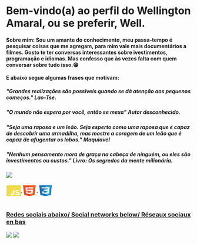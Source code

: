 # Bem-vindo(a) ao perfil do Wellington Amaral, ou se preferir, Well.
#### Sobre mim: Sou um amante do conhecimento, meu passa-tempo é pesquisar coisas que me agregam, para mim vale mais documentários a filmes. Gosto te ter conversas interessantes sobre ivestimentos, programação e idiomas. Mas confesso que às vezes falta com quem conversar sobre tudo isso.😁

<b> E abaixo segue algumas frases que motivam: <b/>
##### "Grandes realizações são possiveis quando se dá atenção aos pequenos começos." Lao-Tse.
##### "O mundo não espera por você, então se mexa" Autor desconhecido.
##### "Seja uma raposa e um leão. Seja esperto como uma raposa que é capaz de descobrir uma armadilha, mas mostre a coragem de um leão que é capaz de afugentar os lobos." Maquiavel
##### "Nenhum pensamento mora de graça na cabeça de ninguém, ou eles são investimentos ou custos." Livro: Os segredos da mente milionária.

  

<div>
<a href="https://github.com/wellington-amaral">
<img height="180em" src="https://github-readme-stats.vercel.app/api?username=wellington-amaral&show_icons=true&theme=onedark&include_all_commits=true&count_private=true"/>
</div>
<div style="display: inline_block"><br>
<img align="center" alt="Js" height="30" width="40" src="https://raw.githubusercontent.com/devicons/devicon/master/icons/javascript/javascript-plain.svg">
<img align="center" alt="HTML" height="30" width="40" src="https://raw.githubusercontent.com/devicons/devicon/master/icons/html5/html5-original.svg">
<img align="center" alt="CSS" height="30" width="40" src="https://raw.githubusercontent.com/devicons/devicon/master/icons/css3/css3-original.svg">
</div>

<br>

### Redes sociais abaixo/ Social networks below/ Réseaux sociaux en bas

<div>

<a href="https://www.instagram.com/well_amaral_" target="_blank"><img src="https://img.shields.io/badge/-Instagram-%23E4405F?style=for-the-badge&logo=instagram&logoColor=white"
target="_blank"></a>
<a href="https://www.linkedin.com/in/wellington-amaral-2510a3178/" target="_blank"><img src="https://img.shields.io/badge/-Linkedin-%230077B5?style=for-the-badge&logo=Linkedin&logoColor=white"
target="_blank"></a>
  
</div>

